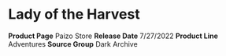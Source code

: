 ﻿---
id: '133'
name: Lady of the Harvest
rarity: Common
type: Source

---
# Lady of the Harvest

**Product Page** Paizo Store
**Release Date** 7/27/2022
**Product Line** Adventures
**Source Group** Dark Archive